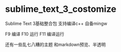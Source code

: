 # sublime_text_3_costomize
Sublime Text 3基础整合包
支持编译c++ 自备mingw

F9 编译
F10 运行
F11 编译运行

还有一些乱七八糟的主题
和markdown预览、半透明
